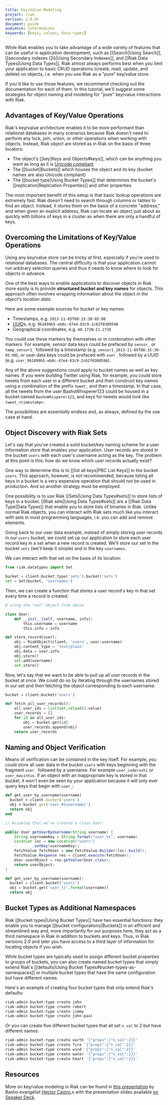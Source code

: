 ```yaml
---
title: Key/Value Modeling
project: riak
version: 2.0.0+
document: guide
audience: intermediate
keywords: [keys, values, data-types]
---
```


While Riak enables you to take advantage of a wide variety of features that can be useful in application development, such as [[Search|Using Search]], [[secondary indexes (2i)|Using Secondary Indexes]], and [[Riak Data Types|Using Data Types]], Riak almost always performs best when you limit your application to basic CRUD operations (create, read, update, and delete) on objects, i.e. when you use Riak as a "pure" key/value store.

If you'd like to use those features, we recommend checking out the documentation for each of them. In this tutorial, we'll suggest some strategies for object naming and modeling for "pure" key/value interactions with Riak.

## Advantages of Key/Value Operations

Riak's key/value architecture enables it to be more performant than relational databases in many scenarios because Riak doesn't need to perform any lock, join, union, or other operations when working with objects. Instead, Riak object are stored as in Riak on the basis of three locators:

* The object's [[key|Keys and Objects#keys]], which can be anything you want as long as it is [Unicode compliant](http://www.unicode.org/)
* The [[bucket|Buckets]] which houses the object and its key (bucket names are also Unicode compliant)
* The [[bucket type|Using Bucket Types]] that determines the bucket's [[replication|Replication Properties]] and other properties

The most important benefit of this setup is that basic lookup operations are extremely fast. Riak doesn't need to search through columns or tables to find an object. Instead, it stores them on the basis of a concrete "address," and when given an explicit address, Riak can locate an object just about as quickly with billions of keys in a cluster as when there are only a handful of keys.

## Overcoming the Limitations of Key/Value Operations

Using any key/value store can be tricky at first, especially if you're used to relational databases. The central difficulty is that your application cannot run arbitrary selection queries and thus it needs to know where to look for objects in advance.

One of the best ways to enable applications to discover objects in Riak more easily is to provide **structured bucket and key names** for objects. This approach often involves wrapping information about the object _in the object's location data_.

Here are some example sources for bucket or key names:

* Timestamps, e.g. `2013-11-05T08:15:30-05:00`
* [UUID](http://en.wikipedia.org/wiki/Universally_unique_identifier)s, e.g. `9b1899b5-eb8c-47e4-83c9-2c62f0300596`
* Geographical coordinates, e.g. `40.172N-21.273E`

You could use these markers by themselves or in combination with other markers. For example, sensor data keys could be prefaced by `sensor_` or `temp_sensor1_` followed by a timestamp (e.g. `sensor1_2013-11-05T08:15:30-05:00`), or user data keys could be prefaced with `user_` followed by a UUID (e.g. `user_9b1899b5-eb8c-47e4-83c9-2c62f0300596`).

Any of the above suggestions could apply to bucket names as well as key names. If you were building Twitter using Riak, for example, you could store tweets from each user in a different bucket and then construct key names using a combination of the prefix `tweet_` and then a timestamp. In that case, all the tweets from the user BashoWhisperer123 could be housed in a bucket named `BashoWhisperer123`, and keys for tweets would look like `tweet_<timestamp>`.

The possibilities are essentially endless and, as always, defined by the use case at hand.

## Object Discovery with Riak Sets

Let's say that you've created a solid bucket/key naming scheme for a user information store that enables your application. User records are stored in the bucket `users` with each user's username acting as the key. The problem at this point is this: how do we know which user records actually exist?

One way to determine this is to [[list all keys|PBC List Keys]] in the bucket `users`. This approach, however, is _not_ recommended, because listing all keys in a bucket is a very expensive operation that should not be used in production. And so another strategy must be employed.

One possibility is to use Riak [[Sets|Using Data Types#sets]] to store lists of keys in a bucket. [[Riak sets|Using Data Types#sets]] are a [[Riak Data Type|Data Types]] that enable you to store lists of binaries in Riak. Unlike normal Riak objects, you can interact with Riak sets much like you interact with sets in most programming languages, i.e. you can add and remove elements.

Going back to our user data example, instead of simply storing user records in our `users` bucket, we could set up our application to store each user record key in a set when a new record is created. We'll store our set in the bucket `sets` (we'll keep it simple) and in the key `usernames`.

We can interact with that set on the basis of its location:

```python
from riak.datatypes import Set

bucket = client.bucket_type('sets').bucket('sets')
set = Set(bucket, 'usernames')
```

Then, we can create a function that stores a user record's key in that set every time a record is created:

```python
# using the "set" object from above

class User:
    def __init__(self, username, info):
        this.username = username
        this.info = info

def store_record(user):
    obj = RiakObject(client, 'users', user.username)
    obj.content_type = 'text/plain'
    obj.data = user.info
    obj.store()
    set.add(username)
    set.store()
```

Now, let's say that we want to be able to pull up all user records in the bucket at once. We could do so by iterating through the usernames stored in our set and then fetching the object corresponding to each username:

```python
bucket = client.bucket('users')

def fetch_all_user_records():
    all_user_ids = list(set.reload().value)
    user_records = []
    for id in all_user_ids:
        obj = bucket.get(id)
        user_records.append(obj)
    return user_records
```

## Naming and Object Verification

Means of verification can be contained in the key itself. For example, you could store all user data in the bucket `users` with keys beginning with the fragment `user_` followed by a username. For example `user_coderoshi` or `user_macintux`. If an object with an inappropriate key is stored in that bucket, it won't even be seen by your application because it will only ever query keys that begin with `user_`:

```ruby
def get_user_by_username(username)
  bucket = client.bucket('users')
  obj = bucket.get('user_#{username}')
  return obj
end
```

```java
// Assuming that we've created a class User:

public User getUserByUsername(String username) {
    String usernameKey = String.format("user_%s", username)
    Location loc = new Location("users")
            .setKey(usernameKey);
    FetchValue fetchUser = new FetchValue.Builder(loc).build();
    FetchValue.Response res = client.execute(fetchUser);
    User userObject = res.getValue(User.class);
    return userObject;
}
```

```python
def get_user_by_username(username):
  bucket = client.bucket('users')
  obj = bucket.get('user_{}'.format(username))
  return obj
```

## Bucket Types as Additional Namespaces

Riak [[bucket types|Using Bucket Types]] have two essential functions: they enable you to manage [[bucket configurations|Buckets]] in an efficient and streamlined way and, more importantly for our purposes here, they act as a third namespace in Riak in addition to buckets and keys. Thus, in Riak versions 2.0 and later you have access to a third layer of information for locating objects if you wish.

While bucket types are typically used to assign different bucket properties to groups of buckets, you can also create named bucket types that simply extend Riak's [[defaults|Using Bucket Types#bucket-types-as-namespaces]] or multiple bucket types that have the same configuration but have different names.

Here's an example of creating four bucket types that only extend Riak's defaults:

```bash
riak-admin bucket-type create john
riak-admin bucket-type create robert
riak-admin bucket-type create jimmy
riak-admin bucket-type create john-paul
```

Or you can create five different bucket types that all set `n_val` to 2 but have different names:

```bash
riak-admin bucket-type create earth '{"props":{"n_val":2}}'
riak-admin bucket-type create fire '{"props":{"n_val":2}}'
riak-admin bucket-type create wind '{"props":{"n_val":2}}'
riak-admin bucket-type create water '{"props":{"n_val":2}}'
riak-admin bucket-type create heart '{"props":{"n_val":2}}'
```

## Resources

More on key/value modeling in Riak can be found in [this presentation](http://www.youtube.com/watch?v=-_3Us7Ystyg#aid=P-4heI_bFwo) by Basho evangelist [Hector Castro](https://github.com/hectcastro),s with the presentation slides available [on Speaker Deck](https://speakerdeck.com/hectcastro/throw-some-keys-on-it-data-modeling-for-key-value-data-stores-by-example).
